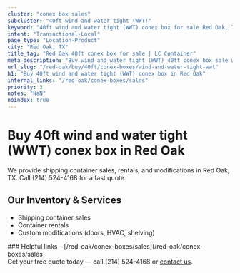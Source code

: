 ```yaml
---
cluster: "conex box sales"
subcluster: "40ft wind and water tight (WWT)"
keyword: "40ft wind and water tight (WWT) conex box for sale Red Oak, TX"
intent: "Transactional-Local"
page_type: "Location-Product"
city: "Red Oak, TX"
title_tag: "Red Oak 40ft conex box for sale | LC Container"
meta_description: "Buy wind and water tight (WWT) 40ft conex box sale with local delivery in Red Oak, TX. LC Container — local Since 2003. Request a fast quote today."
url_slug: "/red-oak/buy/40ft/conex-boxes/wind-and-water-tight-wwt"
h1: "Buy 40ft wind and water tight (WWT) conex box in Red Oak"
internal_links: "/red-oak/conex-boxes/sales"
priority: 3
notes: "NaN"
noindex: true
---
```


# Buy 40ft wind and water tight (WWT) conex box in Red Oak

We provide shipping container sales, rentals, and modifications in Red Oak, TX. Call (214) 524-4168 for a fast quote.

## Our Inventory & Services
- Shipping container sales
- Container rentals
- Custom modifications (doors, HVAC, shelving)

<div data-section="internal-links">
### Helpful links
- [/red-oak/conex-boxes/sales](/red-oak/conex-boxes/sales
</div>

<div data-section="cta">
Get your free quote today — call (214) 524-4168 or <a href="/contact">contact us</a>.
</div>

<script type="application/ld+json">{"@context":"https://schema.org","@type":"FAQPage","mainEntity":[{"@type":"Question","name":"How much does delivery cost in Red Oak, TX?","acceptedAnswer":{"@type":"Answer","text":"Delivery costs vary by distance and container size. Most deliveries in Red Oak, TX range from $150-$300. Call (214) 524-4168 for an exact quote based on your specific location."}},{"@type":"Question","name":"Do you offer financing or payment plans?","acceptedAnswer":{"@type":"Answer","text":"We accept major credit cards, checks, and can discuss commercial terms for bulk purchases. Call (214) 524-4168 to discuss options."}},{"@type":"Question","name":"Can you customize containers in Red Oak, TX?","acceptedAnswer":{"@type":"Answer","text":"Yes — we perform modifications like doors, HVAC, insulation, and shelving. Request a custom quote at (214) 524-4168 or via our contact form."}}]}</script>
